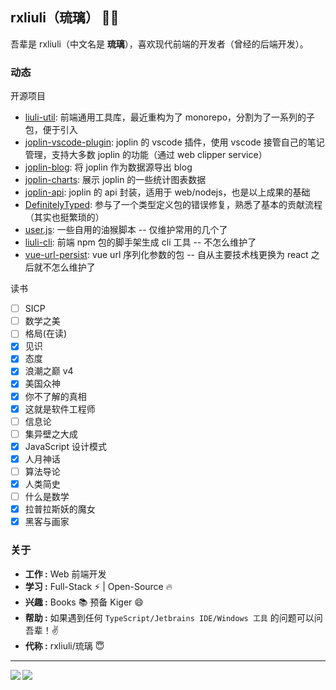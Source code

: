 ## rxliuli（琉璃） 👨‍💻

吾辈是 rxliuli（中文名是 **琉璃**），喜欢现代前端的开发者（曾经的后端开发）。

### 动态

开源项目

- [liuli-util](https://github.com/rxliuli/liuli-util): 前端通用工具库，最近重构为了 monorepo，分割为了一系列的子包，便于引入
- [joplin-vscode-plugin](https://marketplace.visualstudio.com/items?itemName=rxliuli.joplin-vscode-plugin&ssr=false#overview): joplin 的 vscode 插件，使用 vscode 接管自己的笔记管理，支持大多数 joplin 的功能（通过 web clipper service）
- [joplin-blog](https://github.com/rxliuli/joplin-blog): 将 joplin 作为数据源导出 blog
- [joplin-charts](https://rxliuli.com/joplin-charts/#/): 展示 joplin 的一些统计图表数据
- [joplin-api](https://www.npmjs.com/package/joplin-api): joplin 的 api 封装，适用于 web/nodejs，也是以上成果的基础
- [DefinitelyTyped](https://github.com/DefinitelyTyped/DefinitelyTyped): 参与了一个类型定义包的错误修复，熟悉了基本的贡献流程（其实也挺繁琐的）
- [user.js](https://github.com/rxliuli/userjs): 一些自用的油猴脚本 -- 仅维护常用的几个了
- [liuli-cli](https://github.com/rxliuli/liuli-cli): 前端 npm 包的脚手架生成 cli 工具 -- 不怎么维护了
- [vue-url-persist](https://github.com/rxliuli/vue-url-persist): vue url 序列化参数的包 -- 自从主要技术栈更换为 react 之后就不怎么维护了

读书

- [ ] SICP
- [ ] 数学之美
- [ ] 格局(在读)
- [x] 见识
- [x] 态度
- [x] 浪潮之巅 v4
- [x] 美国众神
- [x] 你不了解的真相
- [x] 这就是软件工程师
- [ ] 信息论
- [ ] 集异壁之大成
- [x] JavaScript 设计模式
- [x] 人月神话
- [ ] 算法导论
- [x] 人类简史
- [ ] 什么是数学
- [x] 拉普拉斯妖的魔女
- [x] 黑客与画家

### 关于

- **工作 :** Web 前端开发
- **学习 :** Full-Stack :zap: | Open-Source :fire:
- **兴趣 :** Books :books: 预备 Kiger 😄
- **帮助 :** 如果遇到任何 `TypeScript/Jetbrains IDE/Windows 工具` 的问题可以问吾辈！:v:
- **代称 :** rxliuli/琉璃 :innocent:

---

<img align="left" src="https://github-readme-stats.vercel.app/api/top-langs/?username=rxliuli&theme=tokyonight&hide=python,shell" />
<img align="left" src="https://github-readme-stats.vercel.app/api?username=rxliuli&show_icons=true&theme=tokyonight&line_height=40&v=5" />
